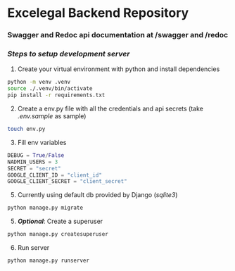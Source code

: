# Excelegal Backend Repository
### Swagger and Redoc api documentation at /swagger and /redoc

### _Steps to setup development server_

1. Create your virtual environment with python and install dependencies
```bash 
python -m venv .venv 
source ./.venv/bin/activate
pip install -r requirements.txt
```
2. Create a env.py file with all the credentials and api secrets (take _.env.sample_ as sample) 
```bash
touch env.py
```
3. Fill env variables
 ```python
DEBUG = True/False
NADMIN_USERS = 3
SECRET = "secret"
GOOGLE_CLIENT_ID = "client_id"
GOOGLE_CLIENT_SECRET = "client_secret"
```

5. Currently using default db provided by Django (_sqlite3_)
```bash
python manage.py migrate
```
5. ___Optional___: Create a superuser
```bash
python manage.py createsuperuser
```
6. Run server  
```bash
python manage.py runserver
```